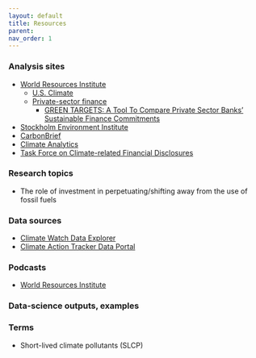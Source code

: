 ```yaml
---
layout: default
title: Resources
parent:
nav_order: 1
---
```


### Analysis sites
- [World Resources Institute](https://www.wri.org/)
    - [U.S. Climate](https://www.wri.org/climate/us-climate)
    - [Private-sector finance](https://www.wri.org/initiatives/private-sector-finance)
        - [GREEN TARGETS: A Tool To Compare Private Sector Banks’ Sustainable Finance Commitments](https://www.wri.org/finance/banks-sustainable-finance-commitments/)
- [Stockholm Environment Institute](https://www.sei.org/)
- [CarbonBrief](https://www.carbonbrief.org/)
- [Climate Analytics](https://climateanalytics.org/)
- [Task Force on Climate-related Financial Disclosures](https://www.fsb-tcfd.org/)

### Research topics
- The role of investment in perpetuating/shifting away from the use of fossil fuels

### Data sources
- [Climate Watch Data Explorer](https://www.climatewatchdata.org/data-explorer)
- [Climate Action Tracker Data Portal](https://climateactiontracker.org/data-portal/)

### Podcasts
- [World Resources Institute](https://www.wri.org/podcasts)

### Data-science outputs, examples

### Terms
- Short-lived climate pollutants (SLCP)
